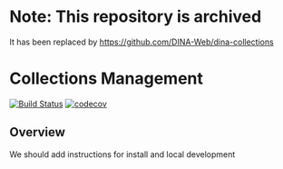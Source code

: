 # Note: This repository is archived
It has been replaced by https://github.com/DINA-Web/dina-collections

# Collections Management

[![Build Status](https://travis-ci.org/DINA-Web/collections.svg?branch=master)](https://travis-ci.org/DINA-Web/collections)
[![codecov](https://codecov.io/gh/DINA-Web/collections/branch/master/graph/badge.svg)](https://codecov.io/gh/DINA-Web/collections)


## Overview

We should add instructions for install and local development

